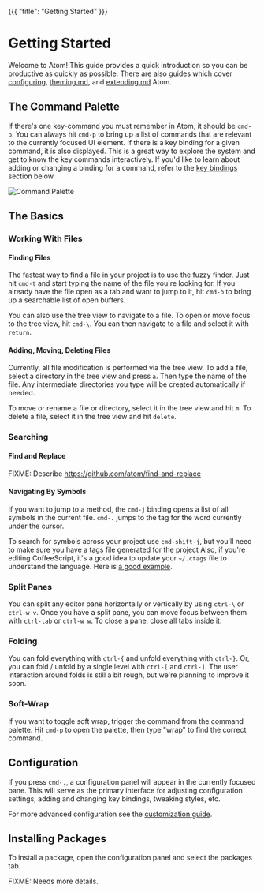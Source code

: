 {{{
"title": "Getting Started"
}}}

# Getting Started

Welcome to Atom! This guide provides a quick introduction so you can be
productive as quickly as possible. There are also guides which cover
[configuring](customizing-atom.md), [theming.md](creating-a-theme.md), and [extending.md](creating-a-package.md) Atom.

## The Command Palette

If there's one key-command you must remember in Atom, it should be `cmd-p`. You
can always hit `cmd-p` to bring up a list of commands that are relevant to the
currently focused UI element. If there is a key binding for a given command, it
is also displayed. This is a great way to explore the system and get to know the
key commands interactively. If you'd like to learn about adding or changing a
binding for a command, refer to the [key bindings](#customizing-key-bindings)
section below.

![Command Palette](http://f.cl.ly/items/32041o3w471F3C0F0V2O/Screen%20Shot%202013-02-13%20at%207.27.41%20PM.png)

## The Basics

### Working With Files

#### Finding Files

The fastest way to find a file in your project is to use the fuzzy finder. Just
hit `cmd-t` and start typing the name of the file you're looking for. If you
already have the file open as a tab and want to jump to it, hit `cmd-b` to bring
up a searchable list of open buffers.

You can also use the tree view to navigate to a file. To open or move focus to
the tree view, hit `cmd-\`. You can then navigate to a file and select it with
`return`.

#### Adding, Moving, Deleting Files

Currently, all file modification is performed via the tree view. To add a file,
select a directory in the tree view and press `a`. Then type the name of the
file. Any intermediate directories you type will be created automatically if
needed.

To move or rename a file or directory, select it in the tree view and hit `m`.
To delete a file, select it in the tree view and hit `delete`.

### Searching

#### Find and Replace

FIXME: Describe https://github.com/atom/find-and-replace

#### Navigating By Symbols

If you want to jump to a method, the `cmd-j` binding opens a list of all symbols
in the current file. `cmd-.` jumps to the tag for the word currently under the cursor.

To search for symbols across your project use `cmd-shift-j`, but you'll need to
make sure you have a tags file generated for the project Also, if you're editing
CoffeeScript, it's a good idea to update your `~/.ctags` file to understand the
language. Here is [a good example](https://github.com/kevinsawicki/dotfiles/blob/master/.ctags).

### Split Panes

You can split any editor pane horizontally or vertically by using `ctrl-\` or
`ctrl-w v`. Once you have a split pane, you can move focus between them with
`ctrl-tab` or `ctrl-w w`. To close a pane, close all tabs inside it.

### Folding

You can fold everything with `ctrl-{` and unfold everything with
`ctrl-}`. Or, you can fold / unfold by a single level with `ctrl-[` and
`ctrl-]`. The user interaction around folds is still a bit rough, but we're
planning to improve it soon.

### Soft-Wrap

If you want to toggle soft wrap, trigger the command from the command palette.
Hit `cmd-p` to open the palette, then type "wrap" to find the correct
command.

## Configuration

If you press `cmd-,`, a configuration panel will appear in the currently focused
pane. This will serve as the primary interface for adjusting configuration
settings, adding and changing key bindings, tweaking styles, etc.

For more advanced configuration see the [customization guide][customization].

## Installing Packages

To install a package, open the configuration panel and select the packages tab.

FIXME: Needs more details.

[configuring]: customizing-atom.html
[theming]: creating-a-theme.html
[extending]: creating-a-package.html
[customization]: customizing-atom.html
